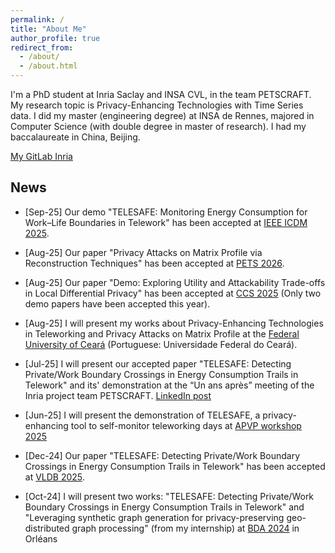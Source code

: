 ```yaml
---
permalink: /
title: "About Me"
author_profile: true
redirect_from: 
  - /about/
  - /about.html
---
```

I'm a PhD student at Inria Saclay and INSA CVL, in the team PETSCRAFT. My research topic is Privacy-Enhancing Technologies with Time Series data. I did my master (engineering degree) at INSA de Rennes, majored in Computer Science (with double degree in master of research). I had my baccalaureate in China, Beijing.

[My GitLab Inria](https://gitlab.inria.fr/users/haoying.zhang/projects)

News
------
* [Sep-25] Our demo "TELESAFE: Monitoring Energy Consumption for Work–Life Boundaries in Telework" has been accepted at [IEEE ICDM 2025](https://www3.cs.stonybrook.edu/~icdm2025/index.html).
* [Aug-25] Our paper "Privacy Attacks on Matrix Profile via Reconstruction Techniques" has been accepted at [PETS 2026](https://petsymposium.org/cfp26.php).

* [Aug-25] Our paper "Demo: Exploring Utility and Attackability Trade-offs in Local Differential Privacy" has been accepted at [CCS 2025](https://www.sigsac.org/ccs/CCS2025/) (Only two demo papers have been accepted this year).

* [Aug-25] I will present my works about Privacy-Enhancing Technologies in Teleworking and Privacy Attacks on Matrix Profile at the [Federal University of Ceará](https://www.ufc.br/) (Portuguese: Universidade Federal do Ceará).

* [Jul-25] I will present our accepted paper "TELESAFE: Detecting Private/Work Boundary Crossings in Energy Consumption Trails in Telework" and its' demonstration at the “Un ans après” meeting of the Inria project team PETSCRAFT. [LinkedIn post](https://www.linkedin.com/feed/update/urn:li:activity:7342846481134960640/)

* [Jun-25] I will present the demonstration of TELESAFE, a privacy-enhancing tool to self-monitor teleworking days at [APVP workshop 2025](https://apvp2025.sciencesconf.org/)

* [Dec-24] Our paper "TELESAFE: Detecting Private/Work Boundary Crossings in Energy Consumption Trails in Telework" has been accepted at [VLDB 2025](https://vldb.org/2025/).

* [Oct-24] I will present two works: "TELESAFE: Detecting Private/Work Boundary Crossings in Energy Consumption Trails in Telework" and "Leveraging synthetic graph generation for privacy-preserving geo-distributed graph processing" (from my internship) at [BDA 2024](https://bda2024.sciencesconf.org/) in Orléans 
